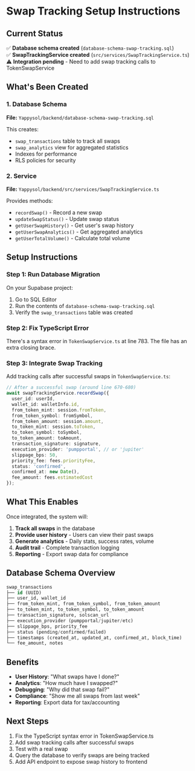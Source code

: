 # Swap Tracking Setup Instructions

## Current Status
✅ **Database schema created** (`database-schema-swap-tracking.sql`)  
✅ **SwapTrackingService created** (`src/services/SwapTrackingService.ts`)  
⚠️ **Integration pending** - Need to add swap tracking calls to TokenSwapService

## What's Been Created

### 1. Database Schema
**File:** `Yappysol/backend/database-schema-swap-tracking.sql`

This creates:
- `swap_transactions` table to track all swaps
- `swap_analytics` view for aggregated statistics
- Indexes for performance
- RLS policies for security

### 2. Service
**File:** `Yappysol/backend/src/services/SwapTrackingService.ts`

Provides methods:
- `recordSwap()` - Record a new swap
- `updateSwapStatus()` - Update swap status
- `getUserSwapHistory()` - Get user's swap history
- `getUserSwapAnalytics()` - Get aggregated analytics
- `getUserTotalVolume()` - Calculate total volume

## Setup Instructions

### Step 1: Run Database Migration

On your Supabase project:
1. Go to SQL Editor
2. Run the contents of `database-schema-swap-tracking.sql`
3. Verify the `swap_transactions` table was created

### Step 2: Fix TypeScript Error

There's a syntax error in `TokenSwapService.ts` at line 783. The file has an extra closing brace.

### Step 3: Integrate Swap Tracking

Add tracking calls after successful swaps in `TokenSwapService.ts`:

```typescript
// After a successful swap (around line 670-680)
await swapTrackingService.recordSwap({
  user_id: userId,
  wallet_id: walletInfo.id,
  from_token_mint: session.fromToken,
  from_token_symbol: fromSymbol,
  from_token_amount: session.amount,
  to_token_mint: session.toToken,
  to_token_symbol: toSymbol,
  to_token_amount: toAmount,
  transaction_signature: signature,
  execution_provider: 'pumpportal', // or 'jupiter'
  slippage_bps: 50,
  priority_fee: fees.priorityFee,
  status: 'confirmed',
  confirmed_at: new Date(),
  fee_amount: fees.estimatedCost
});
```

## What This Enables

Once integrated, the system will:
1. **Track all swaps** in the database
2. **Provide user history** - Users can view their past swaps
3. **Generate analytics** - Daily stats, success rates, volume
4. **Audit trail** - Complete transaction logging
5. **Reporting** - Export swap data for compliance

## Database Schema Overview

```sql
swap_transactions
├── id (UUID)
├── user_id, wallet_id
├── from_token_mint, from_token_symbol, from_token_amount
├── to_token_mint, to_token_symbol, to_token_amount
├── transaction_signature, solscan_url
├── execution_provider (pumpportal/jupiter/etc)
├── slippage_bps, priority_fee
├── status (pending/confirmed/failed)
├── timestamps (created_at, updated_at, confirmed_at, block_time)
└── fee_amount, notes
```

## Benefits

- **User History**: "What swaps have I done?"
- **Analytics**: "How much have I swapped?"
- **Debugging**: "Why did that swap fail?"
- **Compliance**: "Show me all swaps from last week"
- **Reporting**: Export data for tax/accounting

## Next Steps

1. Fix the TypeScript syntax error in TokenSwapService.ts
2. Add swap tracking calls after successful swaps
3. Test with a real swap
4. Query the database to verify swaps are being tracked
5. Add API endpoint to expose swap history to frontend

